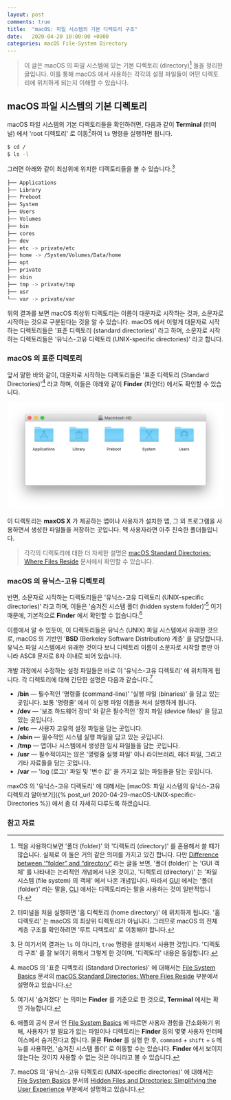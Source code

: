 ```yaml
---
layout: post
comments: true
title:  "macOS: 파일 시스템의 기본 디렉토리 구조"
date:   2020-04-20 10:00:00 +0900
categories: macOS File-System Directory
---
```


> 이 글은 macOS 의 파일 시스템에 있는 기본 디렉토리 (directory)[^directory-and-folder] 들을 정리한 글입니다. 이를 통해 macOS 에서 사용하는 각각의 설정 파일들이 어떤 디렉토리에 위치하게 되는지 이해할 수 있습니다.

## macOS 파일 시스템의 기본 디렉토리

macOS 파일 시스템의 기본 디렉토리들을 확인하려면, 다음과 같이 **Terminal** (터미널) 에서 'root 디렉토리' 로 이동[^move-to-root-directory]하여 `ls` 명령을 실행하면 됩니다.

```sh
$ cd /
$ ls -l
```

그러면 아래와 같이 최상위에 위치한 디렉토리들을 볼 수 있습니다.[^tree]

```sh
├── Applications
├── Library
├── Preboot
├── System
├── Users
├── Volumes
├── bin
├── cores
├── dev
├── etc -> private/etc
├── home -> /System/Volumes/Data/home
├── opt
├── private
├── sbin
├── tmp -> private/tmp
├── usr
└── var -> private/var
```

위의 결과를 보면 macOS 최상위 디렉토리는 이름이 대문자로 시작하는 것과, 소문자로 시작하는 것으로 구분된다는 것을 알 수 있습니다. macOS 에서 이렇게 대문자로 시작하는 디렉토리들은 '표준 디렉토리 (standard directories)' 라고 하며, 소문자로 시작하는 디렉토리들은 '유닉스-고유 디렉토리 (UNIX-specific directories)' 라고 합니다.

### macOS 의 표준 디렉토리

앞서 말한 바와 같이, 대문자로 시작하는 디렉토리들은 '표준 디렉토리 (Standard Directories)'[^standard-directories] 라고 하며, 이들은 아래와 같이 **Finder** (파인더) 에서도 확인할 수 있습니다.

![macOS standard directories](/assets/macOS/File-System/standard-directories.jpg)

이 디렉토리는 **maxOS X** 가 제공하는 앱이나 사용자가 설치한 앱, 그 외 프로그램을 사용하면서 생성한 파일들을 저장하는 곳입니다. 맥 사용자라면 아주 친숙한 폴더들입니다.

> 각각의 디렉토리에 대한 더 자세한 설명은 [macOS Standard Directories: Where Files Reside](https://developer.apple.com/library/archive/documentation/FileManagement/Conceptual/FileSystemProgrammingGuide/FileSystemOverview/FileSystemOverview.html#//apple_ref/doc/uid/TP40010672-CH2-SW6) 문서에서 확인할 수 있습니다.

### macOS 의 유닉스-고유 디렉토리

반면, 소문자로 시작하는 디렉토리들은 '유닉스-고유 디렉토리 (UNIX-specific directories)' 라고 하며, 이들은 '숨겨진 시스템 폴더 (hidden system folder)'[^hidden-folder] 이기 때문에, 기본적으로 **Finder** 에서 확인할 수 없습니다.[^finder]

이름에서 알 수 있듯이, 이 디렉토리들은 유닉스 (UNIX) 파일 시스템에서 유래한 것으로, macOS 의 기반인 '**BSD** (Berkeley Software Distribution) 계층' 을 담당합니다. 유닉스 파일 시스템에서 유래한 것이다 보니 디렉토리 이름이 소문자로 시작할 뿐만 아니라 ASCII 문자로 8자 이내로 되어 있습니다.

개발 과정에서 수정하는 설정 파일들은 바로 이 '유닉스-고유 디렉토리' 에 위치하게 됩니다. 각 디렉토리에 대해 간단한 설명은 다음과 같습니다.[^UNIX-specific-directories]

* **/bin** — 필수적인 '명령줄 (command-line)' '실행 파일 (binaries)' 을 담고 있는 곳입니다. 보통 '명령줄' 에서 이 실행 파일 이름을 쳐서 실행하게 됩니다.
* **/dev** — '보조 하드웨어 장비' 와 같은 필수적인 '장치 파일 (device files)' 을 담고 있는 곳입니다.
* **/etc** — 사용자 고유의 설정 파일을 담는 곳입니다.
* **/sbin** — 필수적인 시스템 실행 파일을 담고 있는 곳입니다.
* **/tmp** — 앱이나 시스템에서 생성한 임시 파일들을 담는 곳입니다.
* **/usr** — 필수적이지는 않은 '명령줄 실행 파일' 이나 라이브러리, 헤더 파일, 그리고 기타 자료들을 담는 곳입니다.
* **/var** — 'log (로그)' 파일 및 '변수 값' 을 가지고 있는 파일들을 담는 곳입니다.

maxOS 의 '유닉스-고유 디렉토리' 에 대해서는 [macOS: 파일 시스템의 유닉스-고유 디렉토리 알아보기]({% post_url 2020-04-29-macOS-UNIX-specific-Directories %}) 에서 좀 더 자세히 다루도록 하겠습니다.

### 참고 자료

[^directory-and-folder]: 맥을 사용하다보면 '폴더 (folder)' 와 '디렉토리 (directory)' 를 혼용해서 쓸 때가 많습니다. 실제로 이 둘은 거의 같은 의미를 가지고 있긴 합니다. 다만 [Difference between ‘“folder” and “directory”](https://english.stackexchange.com/questions/113606/difference-between-folder-and-directory) 라는 글을 보면, '폴더 (folder)' 는 'GUI 객체' 를 나타내는 논리적인 개념에서 나온 것이고, '디렉토리 (directory)' 는 '파일 시스템 (file system) 의 객체' 에서 나온 개념입니다. 따라서 [GUI](https://en.wikipedia.org/wiki/Graphical_user_interface) 에서는 '폴더 (folder)' 라는 말을, [CLI](https://en.wikipedia.org/wiki/Command-line_interface) 에서는 디렉토리라는 말을 사용하는 것이 일반적입니다.  

[^move-to-root-directory]: 터미널을 처음 실행하면 '홈 디렉토리 (home directory)' 에 위치하게 됩니다. '홈 디렉토리' 는 macOS 의 최상위 디렉토리가 아닙니다. 그러므로 macOS 의 전체 계층 구조를 확인하려면 '루트 디렉토리' 로 이동해야 합니다.

[^tree]: 단 여기서의 결과는 `ls` 이 아니라, `tree` 명령을 설치해서 사용한 것입니다. '디렉토리 구조' 를 잘 보이기 위해서 그렇게 한 것이며, '디렉토리' 내용은 동일합니다.

[^standard-directories]: macOS 의 '표준 디렉토리 (Standard Directories)' 에 대해서는 [File System Basics](https://developer.apple.com/library/archive/documentation/FileManagement/Conceptual/FileSystemProgrammingGuide/FileSystemOverview/FileSystemOverview.html#//apple_ref/doc/uid/TP40010672-CH2-SW2) 문서의 [macOS Standard Directories: Where Files Reside](https://developer.apple.com/library/archive/documentation/FileManagement/Conceptual/FileSystemProgrammingGuide/FileSystemOverview/FileSystemOverview.html#//apple_ref/doc/uid/TP40010672-CH2-SW6) 부분에서 설명하고 있습니다.

[^hidden-folder]: 여기서 '숨겨졌다' 는 의미는 **Finder** 를 기준으로 한 것으로, **Terminal** 에서는 확인 가능합니다.

[^finder]: 애플의 공식 문서 인 [File System Basics](https://developer.apple.com/library/archive/documentation/FileManagement/Conceptual/FileSystemProgrammingGuide/FileSystemOverview/FileSystemOverview.html#//apple_ref/doc/uid/TP40010672-CH2-SW2) 에 따르면 사용자 경험을 간소화하기 위해, 사용자가 알 필요가 없는 파일이나 디렉토리는 **Finder** 등의 몇몇 사용자 인터페이스에서 숨겨진다고 합니다. 물론 **Finder** 를 실행 한 후, `command` + `shift` + `G` 메뉴를 사용하면, '숨겨진 시스템 폴더' 로 이동할 수는 있습니다. **Finder** 에서 보이지 않는다는 것이지 사용할 수 없는 것은 아니라고 볼 수 있습니다.

[^UNIX-specific-directories]: macOS 의 '유닉스-고유 디렉토리 (UNIX-specific directories)' 에 대해서는 [File System Basics](https://developer.apple.com/library/archive/documentation/FileManagement/Conceptual/FileSystemProgrammingGuide/FileSystemOverview/FileSystemOverview.html#//apple_ref/doc/uid/TP40010672-CH2-SW2) 문서의 [Hidden Files and Directories: Simplifying the User Experience](https://developer.apple.com/library/archive/documentation/FileManagement/Conceptual/FileSystemProgrammingGuide/FileSystemOverview/FileSystemOverview.html#//apple_ref/doc/uid/TP40010672-CH2-SW7) 부분에서 설명하고 있습니다.
